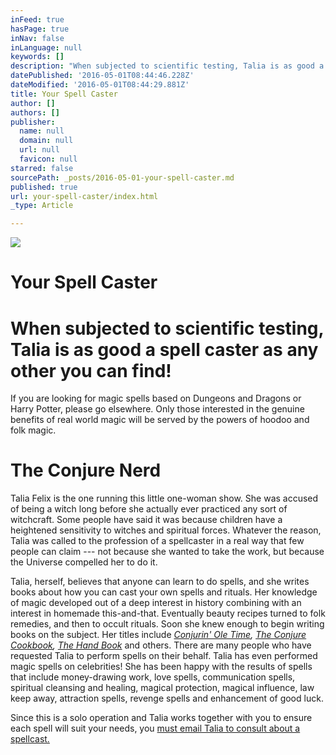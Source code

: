 ```yaml
---
inFeed: true
hasPage: true
inNav: false
inLanguage: null
keywords: []
description: "When subjected to scientific testing, Talia is as good a spell caster as any other you can find!\_"
datePublished: '2016-05-01T08:44:46.228Z'
dateModified: '2016-05-01T08:44:29.881Z'
title: Your Spell Caster
author: []
authors: []
publisher:
  name: null
  domain: null
  url: null
  favicon: null
starred: false
sourcePath: _posts/2016-05-01-your-spell-caster.md
published: true
url: your-spell-caster/index.html
_type: Article

---
```

![](https://the-grid-user-content.s3-us-west-2.amazonaws.com/399e8829-b32d-4bd3-9726-4c015bcc0bb8.jpg)

# Your Spell Caster

# When subjected to scientific testing, Talia is as good a spell caster as any other you can find! 

If you are looking for magic spells based on Dungeons and Dragons or Harry Potter, please go elsewhere. Only those interested in the genuine benefits of real world magic will be served by the powers of hoodoo and folk magic. 

# The Conjure Nerd 

Talia Felix is the one running this little one-woman show. She was accused of being a witch long before she actually ever practiced any sort of witchcraft. Some people have said it was because children have a heightened sensitivity to witches and spiritual forces. Whatever the reason, Talia was called to the profession of a spellcaster in a real way that few people can claim --- not because she wanted to take the work, but because the Universe compelled her to do it. 

Talia, herself, believes that anyone can learn to do spells, and she writes books about how you can cast your own spells and rituals. Her knowledge of magic developed out of a deep interest in history combining with an interest in homemade this-and-that. Eventually beauty recipes turned to folk remedies, and then to occult rituals. Soon she knew enough to begin writing books on the subject. Her titles include _[Conjurin' Ole Time][0], [The Conjure Cookbook][1], [The Hand Book][2]_ and others. There are many people who have requested Talia to perform spells on their behalf. Talia has even performed magic spells on celebrities! She has been happy with the results of spells that include money-drawing work, love spells, communication spells, spiritual cleansing and healing, magical protection, magical influence, law keep away, attraction spells, revenge spells and enhancement of good luck.

Since this is a solo operation and Talia works together with you to ensure each spell will suit your needs, you [must email Talia to consult about a spellcast.][3]

[0]: http://www.amazon.com/Conjurin-Ole-Time-Hoodoo-Spells/dp/146104569X/ref=as_li_ss_tl?ie=UTF8&dpID=51q7Zix840L&dpSrc=sims&preST=_AC_UL160_SR107%2C160_&refRID=0CJCR9VM2SJR14J8KP32&linkCode=ll1&tag=talstar-20&linkId=4de6ebe0439513541868a55ebf96475a
[1]: http://www.amazon.com/Conjure-Cookbook-Making-Incense-Powders/dp/1450573177/ref=as_li_ss_tl?s=books&ie=UTF8&qid=1462091962&sr=1-1&keywords=conjure+cookbook&linkCode=ll1&tag=talstar-20&linkId=79d2c30ad9dfcd916ceb5620a5729f07
[2]: http://www.amazon.com/gp/product/1500840807/ref=as_li_ss_tl?ie=UTF8&fpl=fresh&pf_rd_m=ATVPDKIKX0DER&pf_rd_s=desktop-1&pf_rd_r=1W5XC6BEFF0MG2B28BGT&pf_rd_t=36701&pf_rd_p=2437869742&pf_rd_i=desktop&linkCode=ll1&tag=talstar-20&linkId=07bf5a3929502f59255a508361584a4a
[3]: mailto:taliastarot@gmail.com